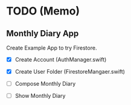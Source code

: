 #  TODO (Memo)

## Monthly Diary App

Create Example App to try Firestore.

- [x] Create Account (AuthManager.swift)
- [x] Create User Folder (FirestoreMangaer.swift)
- [ ] Compose Monthly Diary
- [ ] Show Monthly Diary


